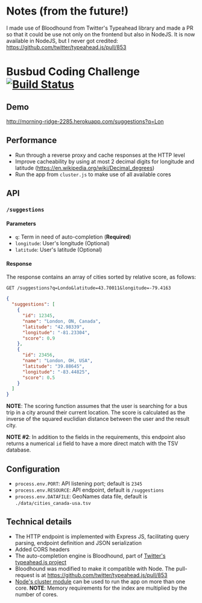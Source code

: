 # Notes (from the future!)
I made use of Bloodhound from Twitter's Typeahead library and made a PR so that it could be use not only on the frontend but also in NodeJS. It is now available in NodeJS, but I never got credited: https://github.com/twitter/typeahead.js/pull/853

# Busbud Coding Challenge [![Build Status](https://circleci.com/gh/busbud/coding-challenge-backend-c/tree/master.png?circle-token=6e396821f666083bc7af117113bdf3a67523b2fd)](https://circleci.com/gh/busbud/coding-challenge-backend-c)

## Demo
http://morning-ridge-2285.herokuapp.com/suggestions?q=Lon

## Performance
* Run through a reverse proxy and cache responses at the HTTP level
* Improve cacheability by using at most 2 decimal digits for longitude and latitude (https://en.wikipedia.org/wiki/Decimal_degrees)
* Run the app from `cluster.js` to make use of all available cores

## API

### `/suggestions`

#### Parameters
* `q`: Term in need of auto-completion (**Required**)
* `longitude`: User's longitude (Optional)
* `latitude`: User's latitude (Optional)

#### Response
The response contains an array of cities sorted by relative score, as follows:

    GET /suggestions?q=Londo&latitude=43.70011&longitude=-79.4163

```json
{
  "suggestions": [
    {
      "id": 12345,
      "name": "London, ON, Canada",
      "latitude": "42.98339",
      "longitude": "-81.23304",
      "score": 0.9
    },
    {
      "id": 23456,
      "name": "London, OH, USA",
      "latitude": "39.88645",
      "longitude": "-83.44825",
      "score": 0.5
    }
  ]
}
```

**NOTE**: The scoring function assumes that the user is searching for a bus trip in a city around their current location.
The score is calculated as the inverse of the squared euclidian distance between the user and the result city.

**NOTE #2**: In addition to the fields in the requirements, this endpoint also returns a numerical `id` field to have a more direct match with the TSV database.

## Configuration
* `process.env.PORT`: API listening port; default is `2345`
* `process.env.RESOURCE`: API endpoint, default is `/suggestions`
* `process.env.DATAFILE`: GeoNames data file, default is `./data/cities_canada-usa.tsv`

## Technical details
* The HTTP endpoint is implemented with Express JS, facilitating query parsing, endpoint definition and JSON serialization
* Added CORS headers
* The auto-completion engine is Bloodhound, part of [Twitter's typeahead.js project](https://github.com/twitter/typeahead.js)
* Bloodhound was modified to make it compatible with Node. The pull-request is at https://github.com/twitter/typeahead.js/pull/853
* [Node's cluster module](http://nodejs.org/api/cluster.html) can be used to run the app on more than one core. **NOTE**: Memory requirements for the index are multiplied by the number of cores.
